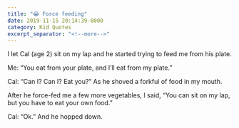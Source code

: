```yaml
---
title: "😂 Force feeding"
date: 2019-11-15 20:14:39-0000
category: Kid Quotes
excerpt_separator: "<!--more-->"
---
```


I let Cal (age 2) sit on my lap and he started trying to feed me from his plate.

Me: “You eat from your plate, and I’ll eat from my plate.”

Cal: “Can I? Can I? Eat you?” As he shoved a forkful of food in my mouth.

After he force-fed me a few more vegetables, I said, “You can sit on my lap, but you have to eat your own food.”

Cal: “Ok.” And he hopped down.
<!--more-->